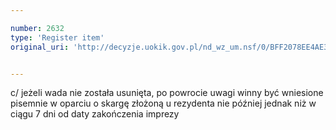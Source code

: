 ```yaml
---

number: 2632
type: 'Register item'
original_uri: 'http://decyzje.uokik.gov.pl/nd_wz_um.nsf/0/BFF2078EE4AE356EC125792E003F2720?OpenDocument'


---
```


c/ jeżeli wada nie została usunięta, po powrocie uwagi winny być wniesione pisemnie w oparciu o skargę złożoną u rezydenta nie później jednak niż w ciągu 7 dni od daty zakończenia imprezy
